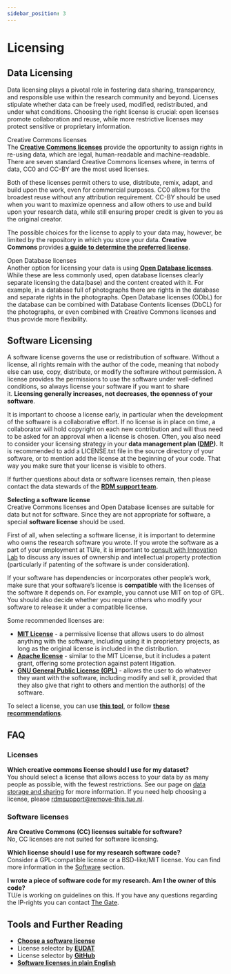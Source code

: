 ```yaml
---
sidebar_position: 3
---
```


# Licensing

## Data Licensing

Data licensing plays a pivotal role in fostering data sharing, transparency, and responsible use within the research community and beyond. Licenses stipulate whether data can be freely used, modified, redistributed, and under what conditions. Choosing the right license is crucial: open licenses promote collaboration and reuse, while more restrictive licenses may protect sensitive or proprietary information.

Creative Commons licenses  
The [**Creative Commons licenses**](https://creativecommons.org/licenses/) provide the opportunity to assign rights in re-using data, which are legal, human-readable and machine-readable. There are seven standard Creative Commons licenses where, in terms of data, CC0 and CC-BY are the most used licenses.

Both of these licenses permit others to use, distribute, remix, adapt, and build upon the work, even for commercial purposes. CC0 allows for the broadest reuse without any attribution requirement. CC-BY should be used when you want to maximize openness and allow others to use and build upon your research data, while still ensuring proper credit is given to you as the original creator.

The possible choices for the license to apply to your data may, however, be limited by the repository in which you store your data. **Creative Commons** provides [**a guide to determine the preferred license**](https://creativecommons.org/choose/).

Open Database licenses  
Another option for licensing your data is using [**Open Database licenses**](https://opendatacommons.org/index.html). While these are less commonly used, open database licenses clearly separate licensing the data(base) and the content created with it. For example, in a database full of photographs there are rights in the database and separate rights in the photographs. Open Database licenses (ODbL) for the database can be combined with Database Contents licenses (DbCL) for the photographs, or even combined with Creative Commons licenses and thus provide more flexibility.

## Software Licensing

A software license governs the use or redistribution of software. Without a license, all rights remain with the author of the code, meaning that nobody else can use, copy, distribute, or modify the software without permission. A license provides the permissions to use the software under well-defined conditions, so always license your software if you want to share it. **Licensing generally increases, not decreases, the openness of your software**.

It is important to choose a license early, in particular when the development of the software is a collaborative effort. If no license is in place on time, a collaborator will hold copyright on each new contribution and will thus need to be asked for an approval when a license is chosen. Often, you also need to consider your licensing strategy in your **data management plan (**[**DMP**](https://www.tue.nl/en/our-university/library/library-for-researchers-and-phds/research-data-management/rdm-themes/data-management-plan)**).** It is recommended to add a LICENSE.txt file in the source directory of your software, or to mention add the license at the beginning of your code. That way you make sure that your license is visible to others.

If further questions about data or software licenses remain, then please contact the data stewards of the [**RDM support team**](https://www.tue.nl/en/our-university/library/library-for-researchers-and-phds/research-data-management/rdm-training-and-courses)**.**

**Selecting a software license**  
Creative Commons licenses and Open Database licenses are suitable for data but not for software. Since they are not appropriate for software, a special **software license** should be used.

First of all, when selecting a software license, it is important to determine who owns the research software you wrote. If you wrote the software as a part of your employment at TU/e, it is important to [consult with Innovation Lab](https://brainporteindhoven.com/the-gate/en/) to discuss any issues of ownership and intellectual property protection (particularly if patenting of the software is under consideration).

If your software has dependencies or incorporates other people’s work, make sure that your software’s license is **compatible** with the licenses of the software it depends on. For example, you cannot use MIT on top of GPL. You should also decide whether you require others who modify your software to release it under a compatible license.

Some recommended licenses are:

- [**MIT License**](https://opensource.org/license/mit/) - a permissive license that allows users to do almost anything with the software, including using it in proprietary projects, as long as the original license is included in the distribution.
- [**Apache license**](https://www.apache.org/licenses/LICENSE-2.0) - similar to the MIT License, but it includes a patent grant, offering some protection against patent litigation.
- [**GNU General Public License (GPL)**](https://www.gnu.org/licenses/gpl-3.0.en.html) - allows the user to do whatever they want with the software, including modify and sell it, provided that they also give that right to others and mention the author(s) of the software.

To select a license, you can use [**this tool**](https://choosealicense.com/), or follow [**these recommendations**](https://www.gnu.org/licenses/license-recommendations.html).

## FAQ

### Licenses

**Which creative commons license should I use for my dataset?**  
You should select a license that allows access to your data by as many people as possible, with the fewest restrictions. See our page on [data storage and sharing](https://www.tue.nl/en/our-university/library/library-for-researchers-and-phds/research-data-management/rdm-themes/data-storage-and-sharing) for more information. If you need help choosing a license, please [rdmsupport@remove-this.tue.nl](https://www.tue.nl/en/our-university/library/library-for-researchers-and-phds/research-data-management/after-research/licensing#).

### Software licenses

**Are Creative Commons (CC) licenses suitable for software?**  
No, CC licenses are not suited for software licensing.

**Which license should I use for my research software code?**  
Consider a GPL-compatible license or a BSD-like/MIT license. You can find more information in the [Software](https://www.tue.nl/en/our-university/library/library-for-researchers-and-phds/research-data-management/rdm-themes/research-software) section.

**I wrote a piece of software code for my research. Am I the owner of this code?**  
TU/e is working on guidelines on this. If you have any questions regarding the IP-rights you can contact [The Gate](https://www.tue.nl/en/impact/the-gate).

## Tools and Further Reading

- [**Choose a software license**](https://choosealicense.com/)
- License selector by [**EUDAT**](https://eudat.eu/services/userdoc/license-selector)
- License selector by [**GitHub**](https://ufal.github.io/public-license-selector/)
- [**Software licenses in plain English**](https://tldrlegal.com/)
